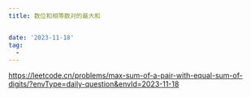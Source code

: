```yaml
---
title: 数位和相等数对的最大和


date: '2023-11-18'
tag:
  - 
---
```

https://leetcode.cn/problems/max-sum-of-a-pair-with-equal-sum-of-digits/?envType=daily-question&envId=2023-11-18
